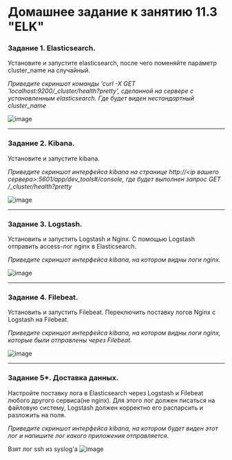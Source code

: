 # Домашнее задание к занятию 11.3 "ELK"

### Задание 1. Elasticsearch. 

Установите и запустите elasticsearch, после чего поменяйте параметр cluster_name на случайный. 

*Приведите скриншот команды 'curl -X GET 'localhost:9200/_cluster/health?pretty', сделанной на сервере с установленным elasticsearch. Где будет виден нестандартный cluster_name*

![image](https://user-images.githubusercontent.com/44001733/208618387-adf5c808-4668-4763-a889-13e61fb3a22c.png)

---

### Задание 2. Kibana.

Установите и запустите kibana.

*Приведите скриншот интерфейса kibana на странице http://<ip вашего сервера>:5601/app/dev_tools#/console, где будет выполнен запрос GET /_cluster/health?pretty*

![image](https://user-images.githubusercontent.com/44001733/208618439-b6974ae4-fe4d-4f9b-a6eb-df2752c8b2ca.png)

---

### Задание 3. Logstash.

Установить и запустить Logstash и Nginx. С помощью Logstash отправить access-лог nginx в Elasticsearch. 

*Приведите скриншот интерфейса kibana, на котором видны логи nginx.*

![image](https://user-images.githubusercontent.com/44001733/208618486-cbc2af3a-a862-4f70-8d25-636af2c21dca.png)

---

### Задание 4. Filebeat. 

Установить и запустить Filebeat. Переключить поставку логов Nginx с Logstash на Filebeat. 

*Приведите скриншот интерфейса kibana, на котором видны логи nginx, которые были отправлены через Filebeat.*

![image](https://user-images.githubusercontent.com/44001733/208618529-0a3bd673-b407-40c7-bbcb-aaee5cc39eb3.png)

---

### Задание 5*. Доставка данных. 

Настройте поставку лога в Elasticsearch через Logstash и Filebeat любого другого сервиса(не nginx). 
Для этого лог должен писаться на файловую систему, Logstash должен корректно его распарсить и разложить на поля. 

*Приведите скриншот интерфейса kibana, на котором будет виден этот лог и напишите лог какого приложения отправляется.*

Взят лог ssh из syslog'а
![image](https://user-images.githubusercontent.com/44001733/208618593-97334432-5452-4755-bb4a-97eb00e93826.png)
